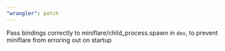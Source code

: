 ```yaml
---
"wrangler": patch
---
```


Pass bindings correctly to miniflare/child_process.spawn in `dev`, to prevent miniflare from erroring out on startup
